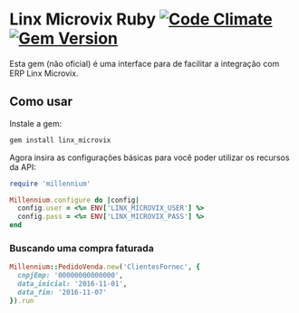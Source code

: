 # Linx Microvix Ruby [![Code Climate](https://codeclimate.com/github/phbruce/linx_microvix/badges/gpa.svg)](https://codeclimate.com/github/phbruce/linx_microvix) [![Gem Version](https://img.shields.io/gem/v/linx_microvix.svg)](https://rubygems.org/gems/linx_microvix)

Esta gem (não oficial) é uma interface para de facilitar a integração com ERP Linx Microvix.

## Como usar

Instale a gem:

```bash
gem install linx_microvix
```

Agora insira as configurações básicas para você poder utilizar os recursos da API:

```ruby
require 'millennium'

Millennium.configure do |config|
  config.user = <%= ENV['LINX_MICROVIX_USER'] %>
  config.pass = <%= ENV['LINX_MICROVIX_PASS'] %>
end
```

### Buscando uma compra faturada

```ruby
Millennium::PedidoVenda.new('ClientesFornec', {
  cnpjEmp: '00000000000000',
  data_inicial: '2016-11-01',
  data_fim: '2016-11-07'
}).run
```
